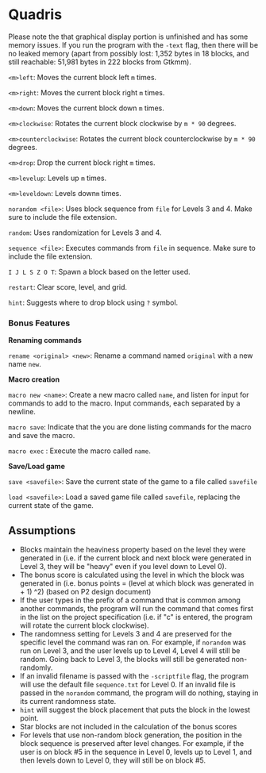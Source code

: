 # Quadris

Please note the that graphical display portion is unfinished and has some memory issues. If you run the program with the `-text` flag, then there will be no leaked memory (apart from possibly lost: 1,352 bytes in 18 blocks, and still reachable: 51,981 bytes in 222 blocks from Gtkmm).

`<m>left`: Moves the current block left `m` times.

`<m>right`: Moves the current block right `m` times.

`<m>down`: Moves the current block down `m` times.

`<m>clockwise`: Rotates the current block clockwise by `m * 90` degrees.

`<m>counterclockwise`: Rotates the current block counterclockwise by `m * 90` degrees.

`<m>drop`: Drop the current block right `m` times.

`<m>levelup`: Levels up `m` times.

`<m>leveldown`: Levels down`m` times.

`norandom <file>`: Uses block sequence from `file` for Levels 3 and 4. Make sure to include the file extension.

`random`: Uses randomization for Levels 3 and 4.

`sequence <file>`: Executes commands from `file` in sequence. Make sure to include the file extension.

`I J L S Z O T`: Spawn a block based on the letter used.

`restart`: Clear score, level, and grid.

`hint`: Suggests where to drop block using `?` symbol.

### Bonus Features

**Renaming commands**

`rename <original> <new>`: Rename a command named `original` with a new name `new`.

**Macro creation**

`macro new <name>`: Create a new macro called `name`, and listen for input for commands to add to the macro. Input commands, each separated by a newline.

`macro save`: Indicate that the you are done listing commands for the macro and save the macro.

`macro exec` <name>: Execute the macro called `name`.

**Save/Load game** 

`save <savefile>`: Save the current state of the game to a file called `savefile`

`load <savefile>`: Load a saved game file called `savefile`, replacing the current state of the game.

## Assumptions
- Blocks maintain the heaviness property based on the level they were generated in (i.e. if the current block and next block were generated in Level 3, they will be "heavy" even if you level down to Level 0).
- The bonus score is calculated using the level in which the block was generated in (i.e. bonus points = (level at which block was generated in + 1) ^2) (based on P2 design document)
- If the user types in the prefix of a command that is common among another commands, the program will run the command that comes first in the list on the project specification (i.e. if "c" is entered, the program will rotate the current block clockwise).
- The randomness setting for Levels 3 and 4 are preserved for the specific level the command was ran on. For example, if `norandom` was run on Level 3, and the user levels up to Level 4, Level 4 will still be random. Going back to Level 3, the blocks will still be generated non-randomly.
- If an invalid filename is passed with the `-scriptfile` flag, the program will use the default file `sequence.txt` for Level 0. If an invalid file is passed in the `norandom` command, the program will do nothing, staying in its current randomness state.
- `hint` will suggest the block placement that puts the block in the lowest point.
- Star blocks are not included in the calculation of the bonus scores
- For levels that use non-random block generation, the position in the block sequence is preserved after level changes. For example, if the user is on block #5 in the sequence in Level 0, levels up to Level 1, and then levels down to Level 0, they will still be on block #5.
